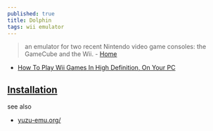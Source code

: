 ```yaml
---
published: true
title: Dolphin
tags: wii emulator
---
```

> an emulator for two recent Nintendo video game consoles: the GameCube and the Wii. - [Home](https://dolphin-emu.org/)

- [How To Play Wii Games In High Definition, On Your PC](https://www.kotaku.com.au/2017/01/how-to-play-wii-games-in-high-definition-on-your-pc-2/)

## [Installation](https://wiki.dolphin-emu.org/index.php?title=Installing_Dolphin#Ubuntu)

see also
- [yuzu-emu.org/](https://yuzu-emu.org/)